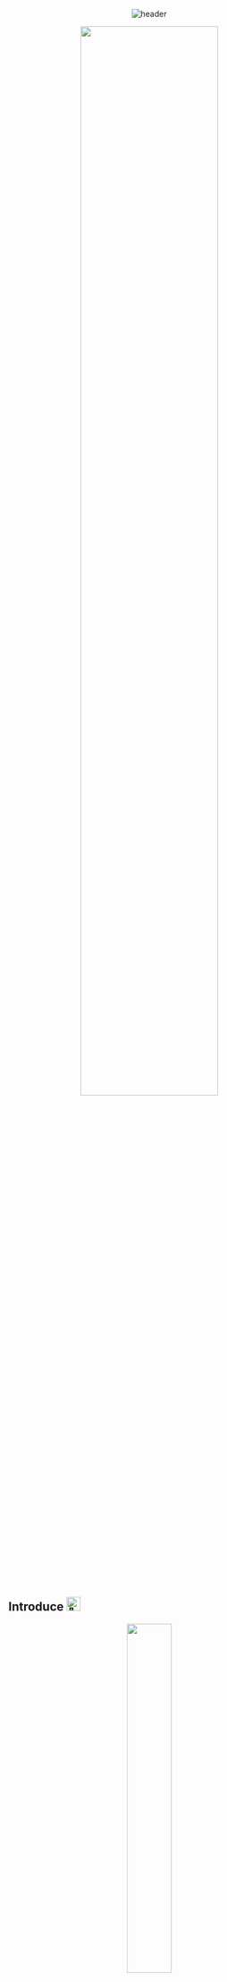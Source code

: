 <div align=center>

![header](https://capsule-render.vercel.app/api?type=slice&color=282c34&width=100%&height=300&section=header&text=Hello,%20World!&fontSize=90&fontAlign=60&fontAlignY=37.5&fontColor=FFFFFF&desc=😁%20HyungJin's%20GitHub%20Profile&descAlign=77&descAlignY=18&animation=twinkling&rotate=19.5&stroke=66CCFF&strokeWidth=3)

  <img src="https://user-images.githubusercontent.com/104360734/172914566-d48bc407-5401-441d-b049-ae66019d93d4.gif" width="70%">

</div>

<br><br>

## Introduce <picture><source srcset="https://fonts.gstatic.com/s/e/notoemoji/latest/1f44b/512.webp" type="image/webp"><img src="https://fonts.gstatic.com/s/e/notoemoji/latest/1f44b/512.gif" alt="👋" width="25" height="25"></picture>

<div align='center'>
<img width='40%' src="https://user-images.githubusercontent.com/104360734/224561382-db1d1254-e62d-4c3a-a9a1-7f984eb98e59.png">
</div>
  
- ### **About Me**&nbsp;&nbsp;<picture><source srcset="https://fonts.gstatic.com/s/e/notoemoji/latest/1fae1/512.webp" type="image/webp"><img src="https://fonts.gstatic.com/s/e/notoemoji/latest/1fae1/512.gif" alt="🫡" width="20" height="20"></picture>
    
    안녕하세요, 프론트엔드 개발자 한형진입니다!

    최고의 개발자가 되기 위해 노력하고 있습니다!

    Front-End, Back-End 모두 관심을 가지고 있으며 끊임없이 노력하고

    무엇이든 배우려는 사람이 되고자 열심히 공부하고 있습니다!

- ### **Contact**&nbsp;&nbsp;<picture><source srcset="https://fonts.gstatic.com/s/e/notoemoji/latest/1f48c/512.webp" type="image/webp"><img src="https://fonts.gstatic.com/s/e/notoemoji/latest/1f48c/512.gif" alt="💌" width="20" height="20"></picture>

  [![gmail](https://skillicons.dev/icons?i=gmail)](mailto:hhj961210@gmail.com)
  [![linkedin](https://skillicons.dev/icons?i=linkedin)](https://www.linkedin.com/in/hyungjinhan/)

- ### My Site <picture><source srcset="https://fonts.gstatic.com/s/e/notoemoji/latest/1f440/512.webp" type="image/webp"><img src="https://fonts.gstatic.com/s/e/notoemoji/latest/1f440/512.gif" alt="👀" width="20" height="20"></picture>

  [![gmail](https://skillicons.dev/icons?i=github)](https://hyungjinhan.github.io)
  [![linkedin](https://skillicons.dev/icons?i=vercel)](https://hyungjinhan.vercel.app/)

## **Tech & Tools**&nbsp;&nbsp;<picture><source srcset="https://fonts.gstatic.com/s/e/notoemoji/latest/1f9be/512.webp" type="image/webp"><img src="https://fonts.gstatic.com/s/e/notoemoji/latest/1f9be/512.gif" alt="🦾" width="25" height="25"></picture>

- ### **Studying Tech**&nbsp;&nbsp;<picture><source srcset="https://fonts.gstatic.com/s/e/notoemoji/latest/2795/512.webp" type="image/webp"><img src="https://fonts.gstatic.com/s/e/notoemoji/latest/2795/512.gif" alt="➕" width="20" height="20"></picture>

  [![Studying Tech 1](https://skillicons.dev/icons?i=js,nodejs,react,ts,electron,next,tailwindcss,styledcomponents,threejs,python,aws,docker,firebase,fastapi,grafana&perline=8)](https://skillicons.dev)

- ### **Tools**&nbsp;&nbsp;<picture><source srcset="https://fonts.gstatic.com/s/e/notoemoji/latest/2699_fe0f/512.webp" type="image/webp"><img src="https://fonts.gstatic.com/s/e/notoemoji/latest/2699_fe0f/512.gif" alt="⚙" width="20" height="20"></picture>

  [![Tools](https://skillicons.dev/icons?i=vscode,figma,git,github,notion,androidstudio,gcp&perline=8)](https://skillicons.dev)

## My GitHub Stats <picture><source srcset="https://fonts.gstatic.com/s/e/notoemoji/latest/1f331/512.webp" type="image/webp"><img src="https://fonts.gstatic.com/s/e/notoemoji/latest/1f331/512.gif" alt="🌱" width="25" height="25"></picture>

<p align="center">
  <img height="150em" src="https://github-readme-stats.vercel.app/api?username=HyungJinHan&show_icons=true&theme=react&line_height=24&include_all_commits=true&hide_border=true&border_radius=12&show_owner=true&count_private=true">
  <img height="150em" src="https://github-readme-stats.vercel.app/api/top-langs/?username=HyungJinHan&layout=compact&theme=react&langs_count=6&hide_border=true&border_radius=12&show_owner=true&exclude_repo=Python_ML_DL_study,Studying,AI-Fitness-trainer,animal_test">
  <br/>
  
  <!-- <a href="https://github.com/Platane/snk" target='_blank'>
    <img align="center" src="https://github.com/HyungJinHan/HyungJinHan/blob/output/github-contribution-grid-snake.svg" />
  </a> -->
  
</p>

<div align=center>
 
  ![footer](https://capsule-render.vercel.app/api?type=slice&color=282c34&width=100%&height=300&section=footer&text=Contact%20Me!&fontSize=90&fontAlign=45&fontAlignY=66&fontColor=FFFFFF&desc=😁%20Thanks%20For%20Reading%20My%20Profile&descAlign=33&descAlignY=80&animation=twinkling&rotate=19.5&stroke=66CCFF&strokeWidth=3)
 
</div>
